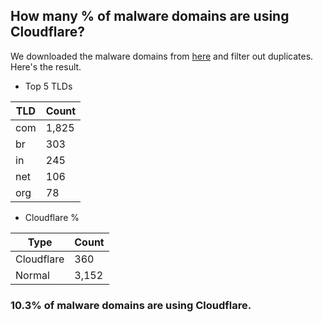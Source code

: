 ## How many % of malware domains are using Cloudflare?


We downloaded the malware domains from [here](https://urlhaus.abuse.ch) and filter out duplicates.
Here's the result.


[//]: # (start replacement)


- Top 5 TLDs

| TLD | Count |
| --- | --- |
| com | 1,825 |
| br | 303 |
| in | 245 |
| net | 106 |
| org | 78 |


- Cloudflare %

| Type | Count |
| --- | --- |
| Cloudflare | 360 |
| Normal | 3,152 |


### 10.3% of malware domains are using Cloudflare.